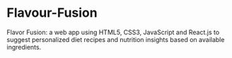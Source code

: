 # Flavour-Fusion
Flavor Fusion: a web app using HTML5, CSS3, JavaScript and React.js to suggest personalized diet recipes and nutrition insights based on available ingredients.
